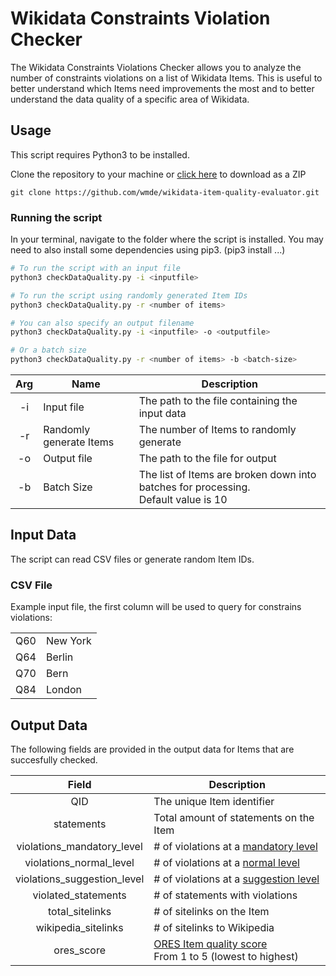 # Wikidata Constraints Violation Checker

The Wikidata Constraints Violations Checker allows you to analyze the number of constraints violations on a list of Wikidata Items. This is useful to better understand which Items need improvements the most and to better understand the data quality of a specific area of Wikidata.

## Usage

This script requires Python3 to be installed.

Clone the repository to your machine or [click here](https://github.com/wmde/wikidata-item-quality-evaluator/archive/refs/heads/main.zip) to download as a ZIP

`git clone https://github.com/wmde/wikidata-item-quality-evaluator.git`

### Running the script

In your terminal, navigate to the folder where the script is installed. You may need to also install some dependencies using pip3. (pip3 install ...)

```bash
# To run the script with an input file
python3 checkDataQuality.py -i <inputfile>

# To run the script using randomly generated Item IDs
python3 checkDataQuality.py -r <number of items>

# You can also specify an output filename
python3 checkDataQuality.py -i <inputfile> -o <outputfile>

# Or a batch size
python3 checkDataQuality.py -r <number of items> -b <batch-size>
```

| Arg | Name                    | Description                                                                            |
| :-: | ----------------------- | -------------------------------------------------------------------------------------- |
| -i  | Input file              | The path to the file containing the input data                                         |
| -r  | Randomly generate Items | The number of Items to randomly generate                                               |
| -o  | Output file             | The path to the file for output                                                        |
| -b  | Batch Size              | The list of Items are broken down into batches for processing. <br>Default value is 10 |

## Input Data

The script can read CSV files or generate random Item IDs.

### CSV File

Example input file, the first column will be used to query for constrains violations:

|     |          |
| :-: | -------- |
| Q60 | New York |
| Q64 | Berlin   |
| Q70 | Bern     |
| Q84 | London   |

## Output Data

The following fields are provided in the output data for Items that are succesfully checked.

|            Field            | Description                                                                                                                    |
| :-------------------------: | ------------------------------------------------------------------------------------------------------------------------------ |
|             QID             | The unique Item identifier                                                                                                     |
|         statements          | Total amount of statements on the Item                                                                                         |
| violations_mandatory_level  | # of violations at a [mandatory level](https://www.wikidata.org/wiki/Wikidata:2020_report_on_Property_constraints#mandatory)   |
|   violations_normal_level   | # of violations at a [normal level](https://www.wikidata.org/wiki/Wikidata:2020_report_on_Property_constraints#normal)         |
| violations_suggestion_level | # of violations at a [suggestion level](https://www.wikidata.org/wiki/Wikidata:2020_report_on_Property_constraints#suggestion) |
|     violated_statements     | # of statements with violations                                                                                                |
|       total_sitelinks       | # of sitelinks on the Item                                                                                                     |
|     wikipedia_sitelinks     | # of sitelinks to Wikipedia                                                                                                    |
|         ores_score          | [ORES Item quality score](https://www.wikidata.org/wiki/Wikidata:Item_quality) <br>From 1 to 5 (lowest to highest)                                                 |
